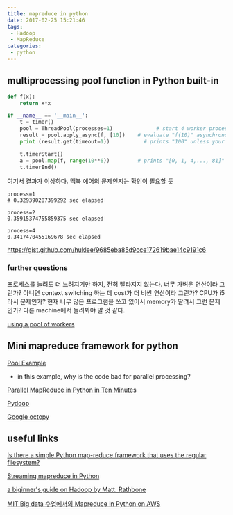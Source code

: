 ```yaml
---
title: mapreduce in python
date: 2017-02-25 15:21:46
tags:
 - Hadoop
 - MapReduce
categories:
 - python
---
```

## multiprocessing pool function in Python built-in

``` python
def f(x):
    return x*x

if __name__ == '__main__':
    t = timer()
    pool = ThreadPool(processes=1)              # start 4 worker processes
    result = pool.apply_async(f, [10])    # evaluate "f(10)" asynchronously
    print (result.get(timeout=1))           # prints "100" unless your computer is *very* slow

    t.timerStart()
    a = pool.map(f, range(10**6))         # prints "[0, 1, 4,..., 81]"
    t.timerEnd()
```

여기서 결과가 이상하다. 맥북 에어의 문제인지는 확인이 필요할 듯

```
process=1
# 0.329390287399292 sec elapsed
```

```
process=2
0.35915374755859375 sec elapsed
```

```
process=4
0.3417470455169678 sec elapsed
```

https://gist.github.com/huklee/9685eba85d9cce172619bae14c9191c6

### further questions
프로세스를 늘려도 더 느려지기만 하지, 전혀 빨라지지 않는다. 너무 가벼운 연산이라 그런가? 아니면 context switching 하는 데 cost가 더 비싼 연산이라 그런가? CPU가 i5라서 문제인가? 현재 너무 많은 프로그램을 쓰고 있어서 memory가 딸려서 그런 문제인가? 다른 machine에서 돌려봐야 알 것 같다.

[using a pool of workers](https://docs.python.org/2/library/multiprocessing.html#using-a-pool-of-workers)


## Mini mapreduce framework for python

[Pool Example](https://www.codementor.io/lance/simple-parallelism-in-python-du107klle)
 - in this example, why is the code bad for parallel processing?

[Parallel MapReduce in Python in Ten Minutes](https://mikecvet.wordpress.com/2010/07/02/parallel-mapreduce-in-python/)

[Pydoop](http://crs4.github.io/pydoop/)

[Google octopy](https://code.google.com/archive/p/octopy/)

## useful links
[Is there a simple Python map-reduce framework that uses the regular filesystem?](http://stackoverflow.com/questions/16093044/is-there-a-simple-python-map-reduce-framework-that-uses-the-regular-filesystem)

[Streaming mapreduce in Python](https://docs.microsoft.com/ko-kr/azure/hdinsight/hdinsight-hadoop-streaming-python)

[a biginner's guide on Hadoop by Matt. Rathbone](https://blog.matthewrathbone.com/2013/04/17/what-is-hadoop.html)

[MIT Big data 수업에서의 Mapreduce in Python on AWS](http://lifidea.tistory.com/entry/MIT-Big-Data-%EC%88%98%EC%97%85%EC%97%90%EC%84%9C-%EB%B0%B0%EC%9A%B0%EB%8A%94-MapReduce-Amazon-EC2-%EB%94%B0%EB%9D%BC%ED%95%98%EA%B8%B0)
